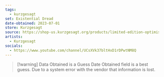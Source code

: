 ```yaml
---
tags:
  - kurzgesagt
set: Existential Dread
date-obtained: 2023-07-01
store: Kurzgesagt
source: https://shop-us.kurzgesagt.org/products/limited-edition-optimistic-nihilism-pin
artists:
  - Kurzgesagt
socials:
  - https://www.youtube.com/channel/UCsXVk37bltHxD1rDPwtNM8Q
---
```

>[!warning] Data Obtained is a Guess
>Date Obtained field is a best guess. Due to a system error with the vendor that information is lost.